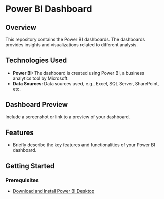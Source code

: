 # Power BI Dashboard

## Overview

This repository contains the Power BI dashboards. The dashboards provides insights and visualizations related to different analysis.

## Technologies Used

- **Power BI:** The dashboard is created using Power BI, a business analytics tool by Microsoft.
- **Data Sources:** Data sources used, e.g., Excel, SQL Server, SharePoint, etc.

## Dashboard Preview

Include a screenshot or link to a preview of your dashboard.

## Features

- Briefly describe the key features and functionalities of your Power BI dashboard.

## Getting Started

### Prerequisites

- [Download and Install Power BI Desktop](https://powerbi.microsoft.com/desktop/)


